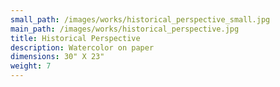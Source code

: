 ```yaml
---
small_path: /images/works/historical_perspective_small.jpg
main_path: /images/works/historical_perspective.jpg
title: Historical Perspective
description: Watercolor on paper
dimensions: 30" X 23"
weight: 7
---
```

